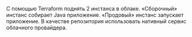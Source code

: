 С помощью Terraform поднять 2 инстанса в облаке.
«Сборочный» инстанс собирает Java приложение.
«Продовый» инстанс запускает приложение.
В качестве репозитория использовать нативный сервис облачного провайдера.
